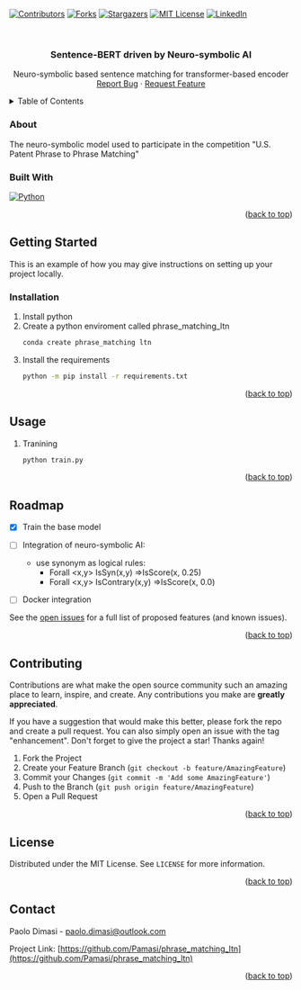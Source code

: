 <!-- Improved compatibility of back to top link: See: https://github.com/othneildrew/Best-README-Template/pull/73 -->
<a name="readme-top"></a>
<!--
*** Thanks for checking out the Best-README-Template. If you have a suggestion
*** that would make this better, please fork the repo and create a pull request
*** or simply open an issue with the tag "enhancement".
*** Don't forget to give the project a star!
*** Thanks again! Now go create something AMAZING! :D
-->



<!-- PROJECT SHIELDS -->
<!--
*** I'm using markdown "reference style" links for readability.
*** Reference links are enclosed in brackets [ ] instead of parentheses ( ).
*** See the bottom of this document for the declaration of the reference variables
*** for contributors-url, forks-url, etc. This is an optional, concise syntax you may use.
*** https://www.markdownguide.org/basic-syntax/#reference-style-links
-->
[![Contributors][contributors-shield]][contributors-url]
[![Forks][forks-shield]][forks-url]
[![Stargazers][stars-shield]][stars-url]
[![MIT License][license-shield]][license-url]
[![LinkedIn][linkedin-shield]][linkedin-url]
<!-- [![Issues][issues-shield]][issues-url] -->

<!-- PROJECT LOGO -->
<br />
<div align="center">

<h3 align="center">Sentence-BERT driven by Neuro-symbolic AI
</h3>

  <p align="center">
    Neuro-symbolic based sentence matching for transformer-based encoder
    <br />
    <a href="https://github.com/Pamasi/phrase_matching_ltn/issues">Report Bug</a>
    ·
    <a href="https://github.com/Pamasi/phrase_matching_ltn/issues">Request Feature</a>
  </p>
</div>



<!-- TABLE OF CONTENTS -->
<details>
  <summary>Table of Contents</summary>
  <ol>
    <li>
      <a href="#about-the-project">About The Project</a>
      <ul>
        <li><a href="#built-with">Built With</a></li>
      </ul>
    </li>
    <li>
      <a href="#getting-started">Getting Started</a>
      <ul>
        <li><a href="#prerequisites">Prerequisites</a></li>
        <li><a href="#installation">Installation</a></li>
      </ul>
    </li>
    <li><a href="#usage">Usage</a></li>
    <li><a href="#roadmap">Roadmap</a></li>
    <li><a href="#contributing">Contributing</a></li>
    <li><a href="#license">License</a></li>
    <li><a href="#contact">Contact</a></li>
    <li><a href="#acknowledgments">Acknowledgments</a></li>
  </ol>
</details>



<!-- ABOUT THE PROJECT -->
### About
The neuro-symbolic model used to participate in the competition "U.S. Patent Phrase to Phrase Matching"


### Built With

[![Python][Python.js]][Python-url]



<p align="right">(<a href="#readme-top">back to top</a>)</p>




<!-- GETTING STARTED -->
## Getting Started

This is an example of how you may give instructions on setting up your project locally.
### Installation

1. Install python 
3. Create  a python enviroment called phrase_matching_ltn
   ```sh
   conda create phrase_matching ltn
   ```
2. Install the requirements
   ```sh
   python -m pip install -r requirements.txt

   ```

<p align="right">(<a href="#readme-top">back to top</a>)</p>

<!-- USAGE EXAMPLES -->
## Usage

1. Tranining
   ```sh
   python train.py
   ```

<p align="right">(<a href="#readme-top">back to top</a>)</p>



<!-- ROADMAP -->
## Roadmap

- [X] Train the base model
- [ ] Integration of neuro-symbolic AI:
    - use synonym as logical rules:
        - Forall <x,y> IsSyn(x,y) =>IsScore(x, 0.25)
        - Forall <x,y> IsContrary(x,y) =>IsScore(x, 0.0)
- [ ] Docker integration


See the [open issues](https://github.com/Pamasi/phrase_matching_ltn/issues) for a full list of proposed features (and known issues).

<p align="right">(<a href="#readme-top">back to top</a>)</p>



<!-- CONTRIBUTING -->
## Contributing

Contributions are what make the open source community such an amazing place to learn, inspire, and create. Any contributions you make are **greatly appreciated**.

If you have a suggestion that would make this better, please fork the repo and create a pull request. You can also simply open an issue with the tag "enhancement".
Don't forget to give the project a star! Thanks again!

1. Fork the Project
2. Create your Feature Branch (`git checkout -b feature/AmazingFeature`)
3. Commit your Changes (`git commit -m 'Add some AmazingFeature'`)
4. Push to the Branch (`git push origin feature/AmazingFeature`)
5. Open a Pull Request

<p align="right">(<a href="#readme-top">back to top</a>)</p>



<!-- LICENSE -->
## License

Distributed under the MIT License. See `LICENSE` for more information.

<p align="right">(<a href="#readme-top">back to top</a>)</p>



<!-- CONTACT -->
## Contact

Paolo Dimasi - paolo.dimasi@outlook.com

Project Link: [https://github.com/Pamasi/phrase_matching_ltn](https://github.com/Pamasi/phrase_matching_ltn)

<p align="right">(<a href="#readme-top">back to top</a>)</p>





<!-- MARKDOWN LINKS & IMAGES -->
<!-- https://www.markdownguide.org/basic-syntax/#reference-style-links -->
[contributors-shield]: https://img.shields.io/github/contributors/Pamasi/phrase_matching_ltn.svg?style=for-the-badge
[contributors-url]: https://github.com/Pamasi/phrase_matching_ltn/graphs/contributors
[forks-shield]: https://img.shields.io/github/forks/Pamasi/phrase_matching_ltn.svg?style=for-the-badge
[forks-url]: https://github.com/Pamasi/phrase_matching_ltn/network/members
[stars-shield]: https://img.shields.io/github/stars/Pamasi/phrase_matching_ltn.svg?style=for-the-badge
[stars-url]: https://github.com/Pamasi/phrase_matching_ltn/stargazers
[issues-shield]: https://img.shields.io/github/issues/Pamasi/repo_name.svg?style=for-the-badge
[issues-url]: https://github.com/Pamasi/phrase_matching_ltn/issues
[license-shield]: https://img.shields.io/github/license/Pamasi/phrase_matching_ltn.svg?style=for-the-badge
[license-url]: https://github.com/Pamasi/phrase_matching_ltn/blob/master/LICENSE.txt
[linkedin-shield]: https://img.shields.io/badge/-LinkedIn-black.svg?style=for-the-badge&logo=linkedin&colorB=555
[linkedin-url]: https://linkedin.com/in/paolo-dimasi


[Python-url]: https://www.Python-lang.org/
[Python.js]: https://img.shields.io/badge/Python-20232A?style=for-the-badge&logo=Python&logoColor=61DAFB


